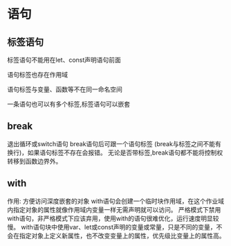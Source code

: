 # 语句

## 标签语句

标签语句不能用在let、const声明语句前面

语句标签也存在作用域

语句标签与变量、函数等不在同一命名空间

一条语句也可以有多个标签,标签语句可以嵌套

## break

退出循环或switch语句
break语句后可跟一个语句标签 (break与标签之间不能有换行)，如果语句标签不存在会报错。
无论是否带标签,break语句都不能将控制权转移到函数边界外。

## with

作用: 方便访问深度嵌套的对象
with语句会创建一个临时块作用域，在这个作业域内指定对象的属性就像作用域内变量一样无需声明就可以访问。
严格模式下禁用with语句，非严格模式下应该弃用，使用with的语句很难优化，运行速度明显较慢。
with语句块中使用var、let或const声明的变量或常量，只是不同的变量，不会在指定对象上定义新属性，也不改变变量上的属性，优先级比变量上的属性高。
